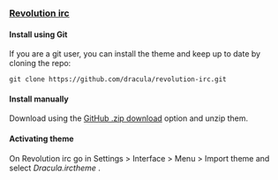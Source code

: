 ### [Revolution irc](https://github.com/MCMrARM/revolution-irc)

#### Install using Git

If you are a git user, you can install the theme and keep up to date by cloning the repo:

    git clone https://github.com/dracula/revolution-irc.git

#### Install manually

Download using the [GitHub .zip download](https://github.com/dracula/revolution-irc/archive/refs/heads/master.zip) option and unzip them.

#### Activating theme

On Revolution irc go in Settings > Interface > Menu > Import theme and select _Dracula.irctheme_ .
